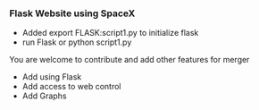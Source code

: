 ### Flask Website using SpaceX

- Added export FLASK:script1.py to initialize flask
- run Flask or python script1.py 

You are welcome to contribute and add other features for merger

- Add using Flask
- Add access to web control 
- Add Graphs